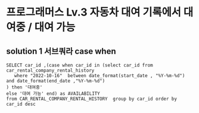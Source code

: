 # 프로그래머스 Lv.3 자동차 대여 기록에서 대여중 / 대여 가능

## solution 1 서브쿼라  case when

```mysql
SELECT car_id ,(case when car_id in (select car_id from car_rental_company_rental_history 
   where "2022-10-16"  between date_format(start_date , "%Y-%m-%d") and date_format(end_date ,"%Y-%m-%d")
) then '대여중'
else '대여 가능' end) as AVAILABILITY
from CAR_RENTAL_COMPANY_RENTAL_HISTORY  group by car_id order by car_id desc
```